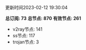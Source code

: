 更新时间2023-02-12 19:30:04

**总订阅: 73**
**总节点: 870**
**有效节点: 261**
- v2ray节点: 141
- ss节点: 117
- trojan节点: 3
